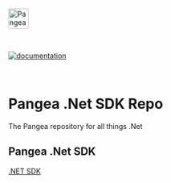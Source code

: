 <p>
  <br />
  <a href="https://pangea.cloud?utm_source=github&utm_medium=csharp-sdk" target="_blank" rel="noopener noreferrer">
    <img src="https://pangea-marketing.s3.us-west-2.amazonaws.com/pangea-color.svg" alt="Pangea Logo" height="40">
  </a>
  <br />
</p>

<p>
<br />

[![documentation](https://img.shields.io/badge/documentation-pangea-blue?style=for-the-badge&labelColor=551B76)](https://pangea.cloud/docs/sdk/dotnet/)

<br />
</p>

# Pangea .Net SDK Repo

The Pangea repository for all things .Net

## Pangea .Net SDK

[.NET SDK](https://github.com/pangeacyber)
